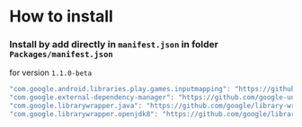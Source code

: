 # How to install

### Install by add directly in `manifest.json` in folder `Packages/manifest.json`

for version `1.1.0-beta`

```csharp
"com.google.android.libraries.play.games.inputmapping": "https://github.com/google-unity/input-mapping.git#1.1.0-beta",
"com.google.external-dependency-manager": "https://github.com/google-unity/external-dependency-manager.git#1.2.172",
"com.google.librarywrapper.java": "https://github.com/google/library-wrapper-unity-common.git#v0.2.1",
"com.google.librarywrapper.openjdk8": "https://github.com/google/library-wrapper-unity-openjdk8.git#v0.2.4",
```
